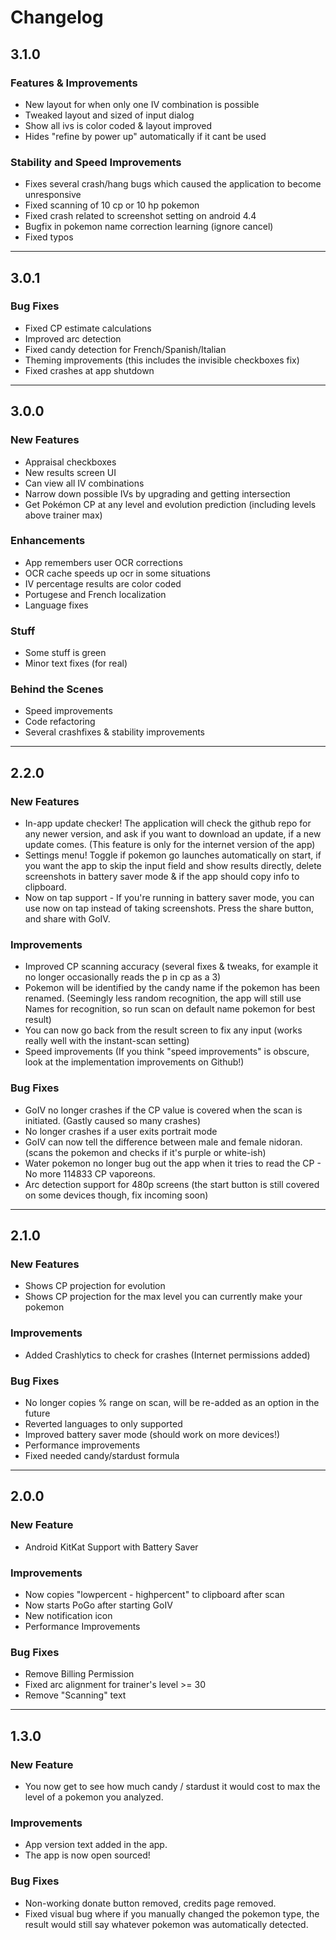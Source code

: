 # Changelog

## 3.1.0

### Features & Improvements
* New layout for when only one IV combination is possible
* Tweaked layout and sized of input dialog
* Show all ivs is color coded & layout improved
* Hides "refine by power up" automatically if it cant be used

### Stability and Speed Improvements
* Fixes several crash/hang bugs which caused the application to become unresponsive
* Fixed scanning of 10 cp or 10 hp pokemon
* Fixed crash related to screenshot setting on android 4.4
* Bugfix in pokemon name correction learning (ignore cancel)
* Fixed typos

---

## 3.0.1

### Bug Fixes
* Fixed CP estimate calculations
* Improved arc detection
* Fixed candy detection for French/Spanish/Italian
* Theming improvements (this includes the invisible checkboxes fix)
* Fixed crashes at app shutdown

---

## 3.0.0

### New Features
* Appraisal checkboxes
* New results screen UI
* Can view all IV combinations
* Narrow down possible IVs by upgrading and getting intersection
* Get Pokémon CP at any level and evolution prediction (including levels above trainer max)

### Enhancements
* App remembers user OCR corrections
* OCR cache speeds up ocr in some situations
* IV percentage results are color coded
* Portugese and French localization
* Language fixes

### Stuff
* Some stuff is green
* Minor text fixes (for real)

### Behind the Scenes
* Speed improvements
* Code refactoring
* Several crashfixes & stability improvements

---

## 2.2.0

### New Features
* In-app update checker! The application will check the github repo for any newer version, and ask if you want to download an update, if a new update comes. (This feature is only for the internet version of the app)
* Settings menu! Toggle if pokemon go launches automatically on start, if you want the app to skip the input field and show results directly, delete screenshots in battery saver mode & if the app should copy info to clipboard.
* Now on tap support - If you're running in battery saver mode, you can use now on tap instead of taking screenshots. Press the share button, and share with GoIV.

### Improvements
* Improved CP scanning accuracy (several fixes & tweaks, for example it no longer occasionally reads the p in cp as a 3)
* Pokemon will be identified by the candy name if the pokemon has been renamed. (Seemingly less random recognition, the app will still use Names for recognition, so run scan on default name pokemon for best result)
* You can now go back from the result screen to fix any input (works really well with the instant-scan setting)
* Speed improvements (If you think "speed improvements" is obscure, look at the implementation improvements on Github!)

### Bug Fixes
* GoIV no longer crashes if the CP value is covered when the scan is initiated. (Gastly caused so many crashes)
* No longer crashes if a user exits portrait mode
* GoIV can now tell the difference between male and female nidoran. (scans the pokemon and checks if it's purple or white-ish)
* Water pokemon no longer bug out the app when it tries to read the CP - No more 114833 CP vaporeons.
* Arc detection support for 480p screens (the start button is still covered on some devices though, fix incoming soon)

---

## 2.1.0

### New Features
* Shows CP projection for evolution
* Shows CP projection for the max level you can currently make your pokemon

### Improvements
* Added Crashlytics to check for crashes (Internet permissions added)

### Bug Fixes
* No longer copies % range on scan, will be re-added as an option in the future
* Reverted languages to only supported
* Improved battery saver mode (should work on more devices!)
* Performance improvements
* Fixed needed candy/stardust formula

---

## 2.0.0

### New Feature
* Android KitKat Support with Battery Saver

### Improvements
* Now copies "lowpercent - highpercent" to clipboard after scan
* Now starts PoGo after starting GoIV
* New notification icon
* Performance Improvements

### Bug Fixes
* Remove Billing Permission
* Fixed arc alignment for trainer's level >= 30
* Remove "Scanning" text

---

## 1.3.0

### New Feature
* You now get to see how much candy / stardust it would cost to max the level of a pokemon you analyzed.

### Improvements
* App version text added in the app.
* The app is now open sourced!

### Bug Fixes
* Non-working donate button removed, credits page removed.
* Fixed visual bug where if you manually changed the pokemon type, the result would still say whatever pokemon was automatically detected.
